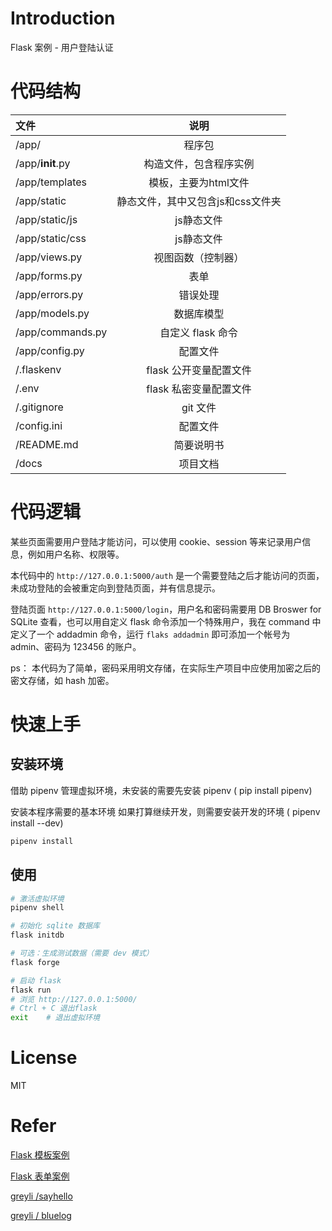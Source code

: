 # Introduction

Flask 案例 - 用户登陆认证

# 代码结构

|   文件   |    说明  |
| :---- | :----: |
|   /app/   |   程序包   |
|   /app/__init__.py    |   构造文件，包含程序实例   |
|   /app/templates   |   模板，主要为html文件   |
|   /app/static   |   静态文件，其中又包含js和css文件夹   |
|   /app/static/js   |   js静态文件  |
|   /app/static/css   |   js静态文件  |
|   /app/views.py   |   视图函数（控制器）   |
|   /app/forms.py   |   表单   |
|   /app/errors.py   |   错误处理   |
|   /app/models.py   |   数据库模型   |
|   /app/commands.py   |   自定义 flask 命令   |
|   /app/config.py   |   配置文件   |
|   /.flaskenv   |   flask 公开变量配置文件   |
|   /.env   |  flask 私密变量配置文件    |
|   /.gitignore   |   git 文件   |
|   /config.ini   |   配置文件   |
|   /README.md   |    简要说明书  |
|   /docs   |    项目文档  |

# 代码逻辑

某些页面需要用户登陆才能访问，可以使用 cookie、session 等来记录用户信息，例如用户名称、权限等。

本代码中的 `http://127.0.0.1:5000/auth` 是一个需要登陆之后才能访问的页面，未成功登陆的会被重定向到登陆页面，并有信息提示。

登陆页面 `http://127.0.0.1:5000/login`，用户名和密码需要用 DB Broswer for SQLite 查看，也可以用自定义 flask 命令添加一个特殊用户，我在 command 中定义了一个 addadmin 命令，运行 `flaks addadmin` 即可添加一个帐号为 admin、密码为 123456 的账户。

ps： 本代码为了简单，密码采用明文存储，在实际生产项目中应使用加密之后的密文存储，如 hash 加密。

# 快速上手

## 安装环境

借助 pipenv 管理虚拟环境，未安装的需要先安装 pipenv ( pip install pipenv)

安装本程序需要的基本环境
如果打算继续开发，则需要安装开发的环境 ( pipenv install --dev)
```bash
pipenv install
```

## 使用

```bash
# 激活虚拟环境
pipenv shell

# 初始化 sqlite 数据库
flask initdb

# 可选：生成测试数据（需要 dev 模式）
flask forge

# 启动 flask
flask run   
# 浏览 http://127.0.0.1:5000/
# Ctrl + C 退出flask
exit    # 退出虚拟环境
```

# License

MIT

# Refer

[Flask 模板案例](https://gitee.com/anidea/flaskdemo-templates)

[Flask 表单案例](https://gitee.com/anidea/flaskdemo-form)

[greyli /sayhello ](https://github.com/greyli/sayhello)

[greyli / bluelog](https://github.com/greyli/bluelog)
